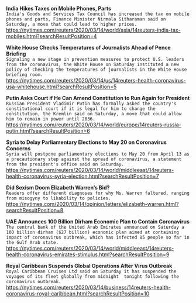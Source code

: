 **India Hikes Taxes on Mobile Phones, Parts**\
`India's Goods and Services Tax Council has increased the tax on mobile phones and parts, Finance Minister Nirmala Sitharaman said on Saturday, a move that could lead to higher prices. `\
https://nytimes.com/reuters/2020/03/14/world/asia/14reuters-india-tax-mobiles.html?searchResultPosition=4

**White House Checks Temperatures of Journalists Ahead of Pence Briefing**\
`Signaling a new stage in prevention measures to protect U.S. leaders from the coronavirus, the White House on Saturday instituted a new policy of checking the temperatures of journalists in the White House briefing room.`\
https://nytimes.com/reuters/2020/03/14/us/14reuters-health-coronavirus-usa-whitehouse.html?searchResultPosition=5

**Putin Asks Court if He Can Amend Constitution to Run Again for President**\
`Russian President Vladimir Putin has formally asked the country's constitutional court if it is legal for him to change the constitution, the Kremlin said on Saturday, a move that could allow him to remain in power until 2036.`\
https://nytimes.com/reuters/2020/03/14/world/europe/14reuters-russia-putin.html?searchResultPosition=6

**Syria to Delay Parliamentary Elections to May 20 on Coronavirus Concerns**\
`Syria will postpone parliamentary elections to May 20 from April 13 as a precautionary step against the spread of coronavirus, a statement from the president's office said on Saturday.`\
https://nytimes.com/reuters/2020/03/14/world/middleeast/14reuters-health-coronavirus-syria-election.html?searchResultPosition=7

**Did Sexism Doom Elizabeth Warren’s Bid?**\
`Readers offer different diagnoses for why Ms. Warren faltered, ranging from misogyny to likability to policies.`\
https://nytimes.com/2020/03/14/opinion/letters/elizabeth-warren.html?searchResultPosition=8

**UAE Announces 100 Billion Dirham Economic Plan to Contain Coronavirus**\
`The central bank of the United Arab Emirates announced on Saturday a 100 billion dirham ($27 billion) economic plan aimed at containing impact of coronavirus outbreak, which has infected 85 people so far in the Gulf Arab state.`\
https://nytimes.com/reuters/2020/03/14/world/middleeast/14reuters-health-coronavirus-emirates-stimulus.html?searchResultPosition=9

**Royal Caribbean Suspends Global Operations After Virus Outbreak**\
`Royal Caribbean Cruises Ltd said on Saturday it has suspended the voyages of its fleet globally from midnight  tonight following the coronavirus outbreak.`\
https://nytimes.com/reuters/2020/03/14/business/14reuters-health-coronavirus-royal-caribbean.html?searchResultPosition=10

